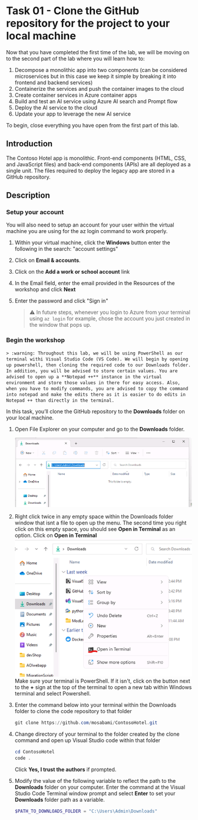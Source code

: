 # Task 01 - Clone the GitHub repository for the project to your local machine

Now that you have completed the first time of the lab, we will be moving on to the second part of the lab where you will learn how to:
1. Decompose a monolithic app into two components (can be considered microservices but in this case we keep it simple by breaking it into frontend and backend services)
1. Containerize the services and push the container images to the cloud
1. Create container services in Azure container apps
1. Build and test an AI service using Azure AI search and Prompt flow
1. Deploy the AI service to the cloud
1. Update your app to leverage the new AI service

To begin, close everything you have open from the first part of this lab.

## Introduction

The Contoso Hotel app is monolithic. Front-end components (HTML, CSS, and JavaScript files) and back-end components (APIs) are all deployed as a single unit. The files required to deploy the legacy app are stored in a GitHub repository. 


## Description

### Setup your account
You will also need to setup an account for your user within the virtual machine you are using for the az login command to work properly.

1. Within your virtual machine, click the **Windows** button enter the following in the search: "account settings" 
1. Click on **Email & accounts**.
1. Click on the **Add a work or school account** link
1. In the Email field, enter the email provided in the Resources of the workshop and click **Next**
1. Enter the password and click "Sign in"

    > :warning: In future steps, whenever you login to Azure from your terminal using `az login` for example, chose the account you just created in the window that pops up.

### Begin the workshop

    > :warning: Throughout this lab, we will be using PowerShell as our terminal withi Visual Studio Code (VS Code). We will begin by opening up powershell, then cloning the required code to our Downloads folder. In addition, you will be advised to store certain values. You are advised to open up a **Notepad ++** instance in the virtual environment and store those values in there for easy access. Also, when you have to modify commands, you are advised to copy the command into notepad and make the edits there as it is easier to do edits in Notepad ++ than directly in the terminal.

In this task, you’ll clone the GitHub repository to the **Downloads** folder on your local machine.

1.  Open File Explorer on your computer and go to the **Downloads** folder.

    ![otderjk6.png](../../media/otderjk6.png)

1. Right click twice in any empty space within the Downloads folder window that isnt a file to open up the menu. The second time you right click on this empty space, you should see **Open in Terminal** as an option. Click on **Open in Terminal**
    ![adsad32](../../media/adsad32.png)
Make sure your terminal is PowerShell. If it isn't, click on the button next to the **+** sign at the top of the terminal to open a new tab within Windows terminal and select Powershell.

1. Enter the command below into your terminal within the Downloads folder to clone the code repository to that folder

    ```powershell
    git clone https://github.com/mosabami/ContosoHotel.git
    ```

1. Change directory of your terminal to the folder created by the clone command and open up Visual Studio code within that folder

    ```powershell
    cd ContosoHotel
    code .
    ```
    Click **Yes, I trust the authors** if prompted.

1. Modify the value of the following variable to reflect the path to the **Downloads** folder on your computer. Enter the command at the Visual Studio Code Terminal window prompt and select **Enter** to set your **Downloads** folder path as a variable.

    ```powershell
    $PATH_TO_DOWNLOADS_FOLDER = "C:\Users\Admin\Downloads"
    ```